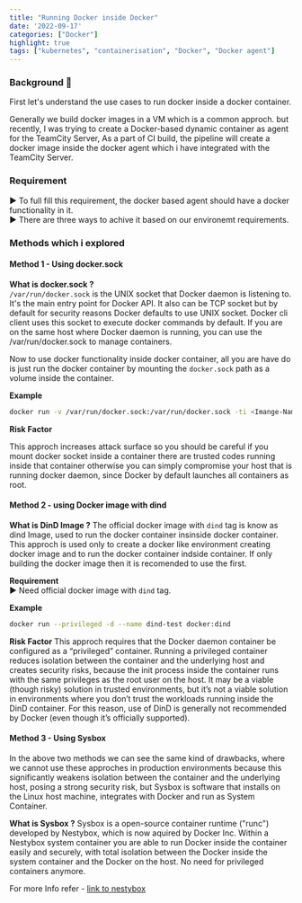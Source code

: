```yaml
---
title: "Running Docker inside Docker"
date: '2022-09-17'
categories: ["Docker"]
highlight: true
tags: ["kubernetes", "containerisation", "Docker", "Docker agent"]
---
```

### Background 📃

First let's understand the use cases to run docker inside a docker container.

Generally we build docker images in a VM which is a common approch. but recently,
I was trying to create a Docker-based dynamic container as agent for the TeamCity Server,
As a part of CI build, the pipeline will create a docker image inside the docker agent which i have integrated with the TeamCity Server.

### Requirement

▶️ To full fill this requirement, the docker based agent should have a docker functionality in it.  
▶️ There are three ways to achive it based on our environemt requirements.  

### Methods which i explored

#### Method 1 - Using docker.sock

**What is docker.sock ?**  
``` /var/run/docker.sock ``` is the UNIX socket that Docker daemon is listening to. It's the main entry point for Docker API. It also can be TCP socket but by default for security reasons Docker defaults to use UNIX socket. Docker cli client uses this socket to execute docker commands by default. If you are on the same host where Docker daemon is running, you can use the /var/run/docker.sock to manage containers.  

Now to use docker functionality inside docker container, all you are have do is just run the docker container by mounting the ``` docker.sock ``` path as a volume inside the container.  

**Example**
```bash
docker run -v /var/run/docker.sock:/var/run/docker.sock -ti <Imange-Name>
```

**Risk Factor**

This approch increases attack surface so you should be careful if you mount docker socket inside a container there are trusted codes running inside that container otherwise you can simply compromise your host that is running docker daemon, since Docker by default launches all containers as root.  

#### Method 2 - using Docker image with dind

**What is DinD Image ?**
The official docker image with ``` dind ``` tag is know as dind Image, used to run the docker container insinside docker container. This approch is used only to create a docker like environment creating docker image and to run the docker container indside container. If only building the docker image then it is recomended to use the first.

**Requirement**  
▶️ Need official docker image with ``` dind ``` tag.  

**Example**
```bash
docker run --privileged -d --name dind-test docker:dind
```
**Risk Factor**
This approch requires that the Docker daemon container be configured as a “privileged” container. Running a privileged container reduces isolation between the container and the underlying host and creates security risks, because the init process inside the container runs with the same privileges as the root user on the host.
It may be a viable (though risky) solution in trusted environments, but it’s not a viable solution in environments where you don’t trust the workloads running inside the DinD container. For this reason, use of DinD is generally not recommended by Docker (even though it’s officially supported).

#### Method 3 - Using Sysbox
In the above two methods we can see the same kind of drawbacks, where we cannot use these approches in production environments because this significantly weakens isolation between the container and the underlying host, posing a strong security risk, but Sysbox is software that installs on the Linux host machine, integrates with Docker and run as System Container.

**What is Sysbox ?**
Sysbox is a open-source container runtime  ("runc") developed by Nestybox, which is now aquired by Docker Inc. Within a Nestybox system container you are able to run Docker inside the container easily and securely, with total isolation between the Docker inside the system container and the Docker on the host. No need for privileged containers anymore.

For more Info refer -  [link to nestybox](https://www.nestybox.com/) 